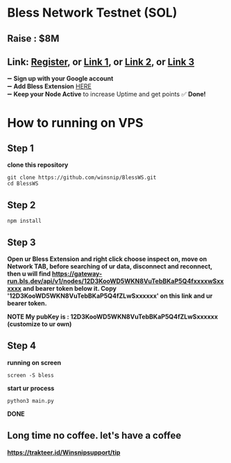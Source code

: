 # Bless Network Testnet (SOL)
## Raise : $8M
## Link: [Register](https://bless.network/dashboard?ref=LC9JYK), or [Link 1](https://bless.network/dashboard?ref=UQAXY4), or [Link 2](https://bless.network/dashboard?ref=SCESDQ), or [Link 3](https://bless.network/dashboard?ref=JNKQP5)

➖ **Sign up with your Google account**  
➖ **Add Bless Extension** [HERE](https://chromewebstore.google.com/detail/bless/pljbjcehnhcnofmkdbjolghdcjnmekia)  
➖ **Keep your Node Active** to increase Uptime and get points
✅ **Done!**

# How to running on VPS
## Step 1
**clone this repository**
```
git clone https://github.com/winsnip/BlessWS.git
cd BlessWS
```
## Step 2
```
npm install
```
## Step 3 
**Open ur Bless Extension and right click choose inspect on, move on Network TAB, before searching of ur data, disconnect and reconnect, then u will find https://gateway-run.bls.dev/api/v1/nodes/12D3KooWD5WKN8VuTebBKaP5Q4fxxxxwSxxxxxx and bearer token below it. Copy '12D3KooWD5WKN8VuTebBKaP5Q4fZLwSxxxxxx' on this link and ur bearer token.**

**NOTE
My pubKey is : 12D3KooWD5WKN8VuTebBKaP5Q4fZLwSxxxxxx (customize to ur own)**
## Step 4
**running on screen**
```
screen -S bless
```
**start ur process**
```
python3 main.py
```
**DONE**

## Long time no coffee. let's have a coffee
**https://trakteer.id/Winsnipsupport/tip**
